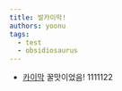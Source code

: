 ```yaml
---
title: 발카이막!
authors: yoonu
tags:
  - test
  - obsidiosaurus
---
```


* [카이막](/kaymak) 꿀맛이었음! 1111122


